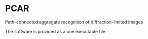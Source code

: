 # PCAR
Path-connected aggregate recognition of diffraction-limited images

The software is provided as a one executable file 
